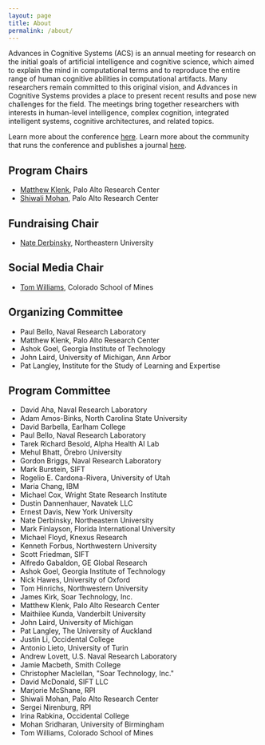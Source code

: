 ```yaml
---
layout: page
title: About
permalink: /about/
---
```


Advances in Cognitive Systems (ACS) is an annual meeting for research on the initial goals of artificial intelligence and cognitive science, which aimed to explain the mind in computational terms and to reproduce the entire range of human cognitive abilities in computational artifacts. Many researchers remain committed to this original vision, and Advances in Cognitive Systems provides a place to present recent results and pose new challenges for the field. The meetings bring together researchers with interests in human-level intelligence, complex cognition, integrated intelligent systems, cognitive architectures, and related topics. 

Learn more about the conference [here](http://www.cogsys.org/conference/2020/). Learn more about the community that runs the conference and publishes a journal [here](http://cogsys.org/).

## Program Chairs

- [Matthew Klenk](http://www.matthewklenk.com/), Palo Alto Research Center
- [Shiwali Mohan](http://www.shiwali.me), Palo Alto Research Center

## Fundraising Chair

- [Nate Derbinsky](https://www.khoury.northeastern.edu/people/nate-derbinsky/), Northeastern University

## Social Media Chair

- [Tom Williams](https://people.mines.edu/twilliams/), Colorado School of Mines

## Organizing Committee

- Paul Bello, Naval Research Laboratory
- Matthew Klenk, Palo Alto Research Center
- Ashok Goel, Georgia Institute of Technology
- John Laird, University of Michigan, Ann Arbor
- Pat Langley, Institute for the Study of Learning and Expertise

## Program Committee
- David Aha, Naval Research Laboratory
- Adam Amos-Binks, North Carolina State University
- David Barbella, Earlham College
- Paul Bello, Naval Research Laboratory
- Tarek Richard Besold, Alpha Health AI Lab
- Mehul Bhatt, Örebro University
- Gordon Briggs, Naval Research Laboratory
- Mark Burstein, SIFT
- Rogelio E. Cardona-Rivera, University of Utah
- Maria Chang, IBM
- Michael Cox, Wright State Research Institute
- Dustin Dannenhauer, Navatek LLC
- Ernest Davis, New York University
- Nate Derbinsky, Northeastern University
- Mark Finlayson, Florida International University
- Michael Floyd, Knexus Research
- Kenneth Forbus, Northwestern University
- Scott Friedman, SIFT
- Alfredo Gabaldon, GE Global Research
- Ashok Goel, Georgia Institute of Technology
- Nick Hawes, University of Oxford
- Tom Hinrichs, Northwestern University
- James Kirk, Soar Technology, Inc.
- Matthew Klenk, Palo Alto Research Center
- Maithilee Kunda, Vanderbilt University
- John Laird, University of Michigan
- Pat Langley, The University of Auckland
- Justin Li, Occidental College
- Antonio Lieto, University of Turin
- Andrew Lovett, U.S. Naval Research Laboratory
- Jamie Macbeth, Smith College
- Christopher Maclellan, "Soar Technology, Inc."
- David McDonald, SIFT LLC
- Marjorie McShane, RPI
- Shiwali Mohan, Palo Alto Research Center
- Sergei Nirenburg, RPI
- Irina Rabkina, Occidental College
- Mohan Sridharan, University of Birmingham
- Tom Williams, Colorado School of Mines
